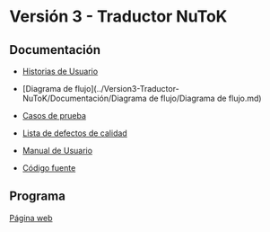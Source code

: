 # Versión 3 - Traductor NuToK

## Documentación

- [Historias de Usuario]() 

- [Diagrama de flujo](../Version3-Traductor-NuToK/Documentación/Diagrama de flujo/Diagrama de flujo.md) 

- [Casos de prueba]()  

- [Lista de defectos de calidad]() 

- [Manual de Usuario]() 

- [Código fuente]() 

## Programa
[Página web]()

